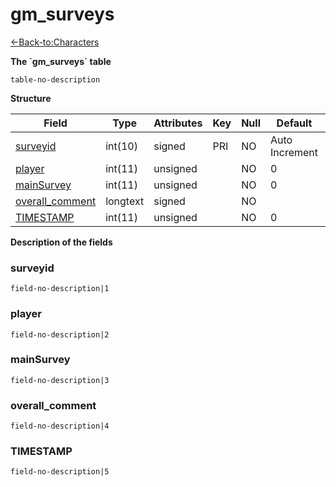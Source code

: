 # gm\_surveys

[<-Back-to:Characters](database-characters.md)

**The \`gm\_surveys\` table**

`table-no-description`

**Structure**

| Field                | Type     | Attributes | Key | Null | Default        | Extra | Comment |
|----------------------|----------|------------|-----|------|----------------|-------|---------|
| [surveyid][1]        | int(10)  | signed     | PRI | NO   | Auto Increment |       |         |
| [player][2]          | int(11)  | unsigned   |     | NO   | 0              |       |         |
| [mainSurvey][3]      | int(11)  | unsigned   |     | NO   | 0              |       |         |
| [overall_comment][4] | longtext | signed     |     | NO   |                |       |         |
| [TIMESTAMP][5]       | int(11)  | unsigned   |     | NO   | 0              |       |         |

[1]: #surveyid
[2]: #player
[3]: #mainsurvey
[4]: #overall_comment
[5]: #TIMESTAMP

**Description of the fields**

### surveyid

`field-no-description|1`

### player

`field-no-description|2`

### mainSurvey

`field-no-description|3`

### overall\_comment

`field-no-description|4`

### TIMESTAMP

`field-no-description|5`
